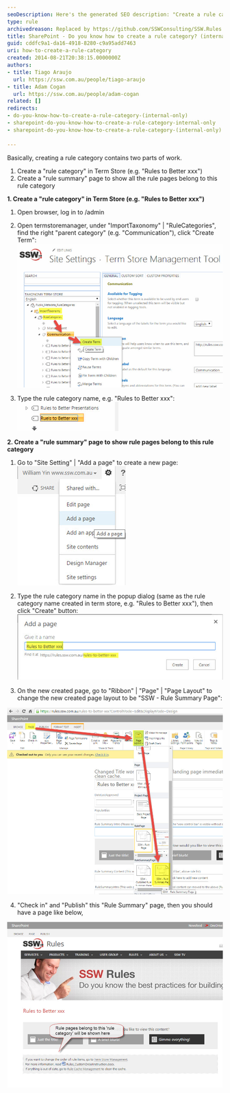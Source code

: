 ```yaml
---
seoDescription: Here's the generated SEO description: "Create a rule category and summary page to organize SharePoint rules and improve user navigation." Let me know if you'd like any adjustments! 😊
type: rule
archivedreason: Replaced by https://github.com/SSWConsulting/SSW.Rules.Content/wiki/How-to-Add-and-Edit-Categories-and-Top-Categories
title: SharePoint - Do you know how to create a rule category? (internal only)
guid: cddfc9a1-da16-4918-8280-c9a95add7463
uri: how-to-create-a-rule-category
created: 2014-08-21T20:38:15.0000000Z
authors:
- title: Tiago Araujo
  url: https://ssw.com.au/people/tiago-araujo
- title: Adam Cogan
  url: https://ssw.com.au/people/adam-cogan
related: []
redirects:
- do-you-know-how-to-create-a-rule-category-(internal-only)
- sharepoint-do-you-know-how-to-create-a-rule-category-internal-only
- sharepoint-do-you-know-how-to-create-a-rule-category-(internal-only)

---
```


Basically, creating a rule category contains two parts of work.

1. Create a "rule category" in Term Store (e.g. "Rules to Better xxx")
2. Create a "rule summary" page to show all the rule pages belong to this rule category

<!--endintro-->

**1. Create a "rule category" in Term Store (e.g. "Rules to Better xxx")**

1. Open browser, log in to /admin

2) Open termstoremanager, under "ImportTaxonomy" | "RuleCategories", find the right "parent category" (e.g. "Communication"), click "Create Term":
   ![](rulecategor1.jpg)

3) Type the rule category name, e.g. "Rules to Better xxx":
   ![](rulecategor2.jpg)

**2. Create a "rule summary" page to show rule pages belong to this rule category**

1. Go to "Site Setting" | "Add a page" to create a new page:
   ![](rulecategor3.jpg)

2. Type the rule category name in the popup dialog (same as the rule category name created in term store, e.g. "Rules to Better xxx"), then click "Create" button:
   ![Figure: a friendly url will be automatically generated](rulecategor4.jpg)

3. On the new created page, go to "Ribbon" | "Page" | "Page Layout" to change the new created page layout to be "SSW - Rule Summary Page":

![](rulecategor5.jpg)

4. "Check in" and "Publish" this "Rule Summary" page, then you should have a page like below,

![Figure: Any futher created "rule pages" belong to this "rule category" will be listed on this page](rulecategor6.jpg)
